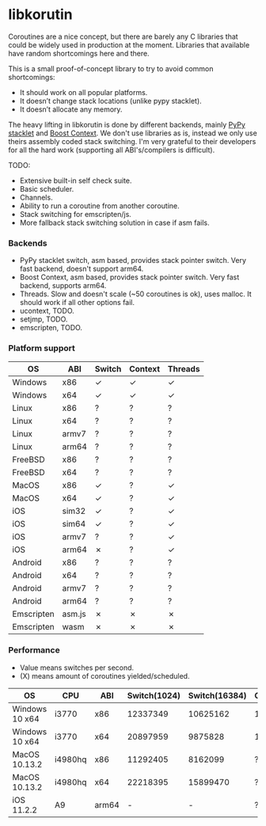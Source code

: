 # libkorutin

Coroutines are a nice concept, but there are barely any C libraries that could be widely used in production at the moment. Libraries that available have random shortcomings here and there.

This is a small proof-of-concept library to try to avoid common shortcomings:

- It should work on all popular platforms.
- It doesn’t change stack locations (unlike pypy stacklet).
- It doesn’t allocate any memory.

The heavy lifting in libkorutin is done by different backends, mainly [PyPy stacklet](https://github.com/mozillazg/pypy/tree/master/rpython/translator/c/src/stacklet) and [Boost Context](https://github.com/boostorg/context/tree/develop/src/asm).
We don't use libraries as is, instead we only use theirs assembly coded stack switching. I'm very grateful to their developers for all the hard work (supporting all ABI's/compilers is difficult).

TODO:

- Extensive built-in self check suite.
- Basic scheduler.
- Channels.
- Ability to run a coroutine from another coroutine.
- Stack switching for emscripten/js.
- More fallback stack switching solution in case if asm fails.

### Backends

- PyPy stacklet switch, asm based, provides stack pointer switch. Very fast backend, doesn't support arm64.
- Boost Context, asm based, provides stack pointer switch. Very fast backend, supports arm64.
- Threads. Slow and doesn't scale (~50 coroutines is ok), uses malloc. It should work if all other options fail.
- ucontext, TODO.
- setjmp, TODO.
- emscripten, TODO.

### Platform support

| OS         | ABI    | Switch | Context | Threads |
| ---------- | ------ | ------ | ------- | ------- |
| Windows    | x86    | ✓      | ✓       | ✓       |
| Windows    | x64    | ✓      | ✓       | ✓       |
| Linux      | x86    | ?      | ?       | ?       |
| Linux      | x64    | ?      | ?       | ?       |
| Linux      | armv7  | ?      | ?       | ?       |
| Linux      | arm64  | ?      | ?       | ?       |
| FreeBSD    | x86    | ?      | ?       | ?       |
| FreeBSD    | x64    | ?      | ?       | ?       |
| MacOS      | x86    | ✓      | ?       | ✓       |
| MacOS      | x64    | ✓      | ?       | ✓       |
| iOS        | sim32  | ✓      | ?       | ✓       |
| iOS        | sim64  | ✓      | ?       | ✓       |
| iOS        | armv7  | ?      | ?       | ✓       |
| iOS        | arm64  | ✗      | ?       | ✓       |
| Android    | x86    | ?      | ?       | ?       |
| Android    | x64    | ?      | ?       | ?       |
| Android    | armv7  | ?      | ?       | ?       |
| Android    | arm64  | ?      | ?       | ?       |
| Emscripten | asm.js | ✗      | ✗       | ✗       |
| Emscripten | wasm   | ✗      | ✗       | ✗       |

### Performance

- Value means switches per second.
- (X) means amount of coroutines yielded/scheduled.

| OS             | CPU     | ABI    | Switch(1024) | Switch(16384) | Context(1024) | Context(16384) | Threads(32) | Threads(64) | Threads(128) |
| -------------- | ------- | ------ | ------------ | ------------- | ------------- | -------------- | ----------- | ------------| ------------ |
| Windows 10 x64 | i3770   | x86    | 12337349     | 10625162      | 18056174      | 12268213       | 176795      | 94395       | 45812        |
| Windows 10 x64 | i3770   | x64    | 20897959     | 9875828       | 17231499      | 8445864        | 205128      | 87551       | 47513        |
| MacOS 10.13.2  | i4980hq | x86    | 11292405     | 8162099       | ?             | ?              | 46093       | 16470       | 7181         |
| MacOS 10.13.2  | i4980hq | x64    | 22218395     | 15899470      | ?             | ?              | 46947       | 16641       | 7334         |
| iOS 11.2.2     | A9      | arm64  | -            | -             | ?             | ?              | 17764       | 6353        | 1930         |

